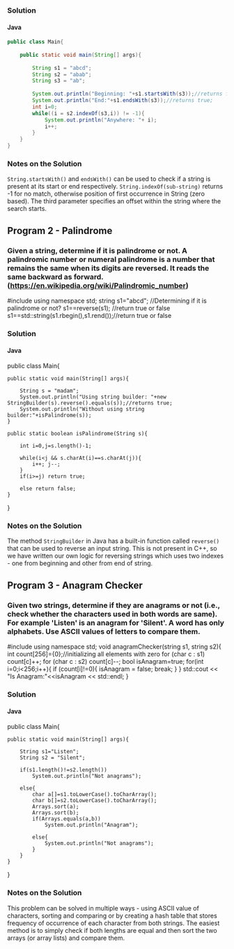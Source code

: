 ### Solution
#### Java
```java
public class Main{
    
    public static void main(String[] args){
        
        String s1 = "abcd";
        String s2 = "abab";
        String s3 = "ab";
        
        System.out.println("Beginning: "+s1.startsWith(s3));//returns false;
        System.out.println("End:"+s1.endsWith(s3));//returns true;
        int i=0;
        while((i = s2.indexOf(s3,i)) != -1){
            System.out.println("Anywhere: "+ i); 
            i++;
        }
    }
}
```
### Notes on the Solution
`String.startsWith()` and `endsWith()` can be used to check if a string is present at its start or end respectively. `String.indexOf(sub-string)` returns -1 for no match, otherwise position of first occurrence in String (zero based). The third parameter specifies an offset within the string where the search starts.

## Program 2 - Palindrome
### Given a string, determine if it is palindrome or not. A palindromic number or numeral palindrome is a number that remains the same when its digits are reversed. It reads the same backward as forward. (https://en.wikipedia.org/wiki/Palindromic_number)

#include <string>
using namespace std;
string s1="abcd";
//Determining if it is palindrome or not? 
s1==reverse(s1); //return true or false
s1==std::string(s1.rbegin(),s1.rend());//return true or false

### Solution
#### Java

public class Main{
    
    public static void main(String[] args){
        
        String s = "madam";
        System.out.println("Using string builder: "+new StringBuilder(s).reverse().equals(s));//returns true;
        System.out.println("Without using string builder:"+isPalindrome(s));
    }
    
    public static boolean isPalindrome(String s){
        
        int i=0,j=s.length()-1;
        
        while(i<j && s.charAt(i)==s.charAt(j)){
            i++; j--;
        }
        if(i>=j) return true;
        
        else return false;
    }
}

### Notes on the Solution
The method `StringBuilder` in Java has a built-in function called `reverse()` that can be used to reverse an input string. This is not present in C++, so we have written our own logic for reversing strings which uses two indexes - one from beginning and other from end of string.

## Program 3 - Anagram Checker
### Given two strings, determine if they are anagrams or not (i.e., check whether the characters used in both words are same). For example 'Listen' is an anagram for 'Silent'. A word has only alphabets. Use ASCII values of letters to compare them. 

#include <string>
using namespace std;
void anagramChecker(string s1, string s2){
int count[256]={0};//initializing all elements with zero
for (char c : s1)
count[c]++;
for (char c : s2)
count[c]--;
bool isAnagram=true;
for(int i=0;i<256;i++){
if (count[i]!=0){
isAnagram = false;
break;
}
}
std::cout << "Is Anagram:"<<isAnagram << std::endl;
}

### Solution
#### Java

public class Main{
    
    public static void main(String[] args){
        
        String s1="Listen";
        String s2 = "Silent";
        
        if(s1.length()!=s2.length())
            System.out.println("Not anagrams");
            
        else{
            char a[]=s1.toLowerCase().toCharArray();
            char b[]=s2.toLowerCase().toCharArray();
            Arrays.sort(a);
            Arrays.sort(b);
            if(Arrays.equals(a,b)) 
                System.out.println("Anagram");
            
            else{
                System.out.println("Not anagrams");
            }
        }
    }
}

### Notes on the Solution
This problem can be solved in multiple ways - using ASCII value of characters, sorting and comparing or by creating a hash table that stores frequency of occurrence of each character from both strings. The easiest method is to simply check if both lengths are equal and then sort the two arrays (or array lists) and compare them.

